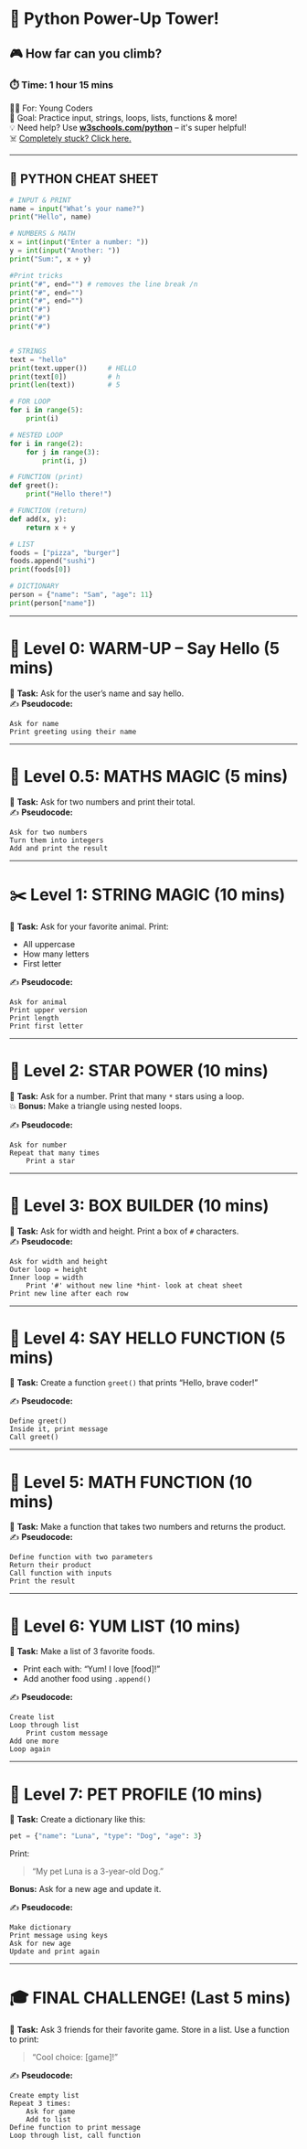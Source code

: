 # 🐍 Python Power-Up Tower!  
## 🎮 How far can you climb?

### ⏱️ Time: 1 hour 15 mins  
👧🏽 For: Young Coders  
🧠 Goal: Practice input, strings, loops, lists, functions & more!  
💡 Need help? Use **[w3schools.com/python](https://www.w3schools.com/python)** – it's super helpful!        
☠️  [Completely stuck? Click here.](last_resort_help.md)   


---

## 🧾 PYTHON CHEAT SHEET

```python
# INPUT & PRINT
name = input("What’s your name?")
print("Hello", name)

# NUMBERS & MATH
x = int(input("Enter a number: "))
y = int(input("Another: "))
print("Sum:", x + y)

#Print tricks
print("#", end="") # removes the line break /n
print("#", end="")
print("#", end="")
print("#")
print("#")
print("#")


# STRINGS
text = "hello"
print(text.upper())     # HELLO
print(text[0])          # h
print(len(text))        # 5

# FOR LOOP
for i in range(5):
    print(i)

# NESTED LOOP
for i in range(2):
    for j in range(3):
        print(i, j)

# FUNCTION (print)
def greet():
    print("Hello there!")

# FUNCTION (return)
def add(x, y):
    return x + y

# LIST
foods = ["pizza", "burger"]
foods.append("sushi")
print(foods[0])

# DICTIONARY
person = {"name": "Sam", "age": 11}
print(person["name"])
```

---

# 🧱 Level 0: WARM-UP – Say Hello (5 mins)
🧪 **Task:** Ask for the user’s name and say hello.  
✍️ **Pseudocode:**
```
Ask for name
Print greeting using their name
```

---

# 🧱 Level 0.5: MATHS MAGIC (5 mins)
🧪 **Task:** Ask for two numbers and print their total.  
✍️ **Pseudocode:**
```
Ask for two numbers
Turn them into integers
Add and print the result
```

---

# ✂️ Level 1: STRING MAGIC (10 mins)
🧪 **Task:** Ask for your favorite animal. Print:
- All uppercase
- How many letters
- First letter

✍️ **Pseudocode:**
```
Ask for animal
Print upper version
Print length
Print first letter
```

---

# 🌟 Level 2: STAR POWER (10 mins)
🧪 **Task:** Ask for a number. Print that many `*` stars using a loop.  
💥 **Bonus:** Make a triangle using nested loops.

✍️ **Pseudocode:**
```
Ask for number
Repeat that many times
    Print a star
```

---

# 🧩 Level 3: BOX BUILDER (10 mins)
🧪 **Task:** Ask for width and height. Print a box of `#` characters.  
✍️ **Pseudocode:**
```
Ask for width and height
Outer loop = height
Inner loop = width
    Print '#' without new line *hint- look at cheat sheet
Print new line after each row
```

---

# 🧠 Level 4: SAY HELLO FUNCTION (5 mins)
🧪 **Task:** Create a function `greet()` that prints “Hello, brave coder!”

✍️ **Pseudocode:**
```
Define greet()
Inside it, print message
Call greet()
```

---

# 🧠 Level 5: MATH FUNCTION (10 mins)
🧪 **Task:** Make a function that takes two numbers and returns the product.  
✍️ **Pseudocode:**
```
Define function with two parameters
Return their product
Call function with inputs
Print the result
```

---

# 🍕 Level 6: YUM LIST (10 mins)
🧪 **Task:** Make a list of 3 favorite foods.  
- Print each with: “Yum! I love [food]!”
- Add another food using `.append()`

✍️ **Pseudocode:**
```
Create list
Loop through list
    Print custom message
Add one more
Loop again
```

---

# 🧠 Level 7: PET PROFILE (10 mins)
🧪 **Task:** Create a dictionary like this:
```python
pet = {"name": "Luna", "type": "Dog", "age": 3}
```
Print:  
> “My pet Luna is a 3-year-old Dog.”

**Bonus:** Ask for a new age and update it.

✍️ **Pseudocode:**
```
Make dictionary
Print message using keys
Ask for new age
Update and print again
```

---

# 🎓 FINAL CHALLENGE! (Last 5 mins)
🧪 **Task:** Ask 3 friends for their favorite game. Store in a list. Use a function to print:  
> “Cool choice: [game]!”

✍️ **Pseudocode:**
```
Create empty list
Repeat 3 times:
    Ask for game
    Add to list
Define function to print message
Loop through list, call function
```
